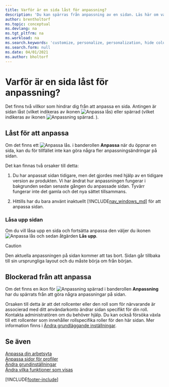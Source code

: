 ```yaml
---
title: Varför är en sida låst för anpassning?
description: 'Du kan spärras från anpassning av en sidan. Läs här om vad du kan göra för att låsa upp spärren, så att du kan anpassa.'
author: brentholtorf
ms.topic: conceptual
ms.devlang: na
ms.tgt_pltfrm: na
ms.workload: na
ms.search.keywords: 'customize, personalize, personalization, hide columns, remove fields, move fields'
ms.search.form: null
ms.date: 04/01/2021
ms.author: bholtorf
---
```

# <a name="why-a-page-is-locked-from-personalization"></a>Varför är en sida låst för anpassning?

Det finns två villkor som hindrar dig från att anpassa en sida. Antingen är sidan låst (vilket indikeras av ikonen ![Anpassa lås](media/personalization-lock-icon.png "Anpassa lås")) eller spärrad (vilket indikeras av ikonen ![Anpassning spärrad.](media/personalization-blocked-icon.png "Anpassning spärrad") ).

## <a name="locked-from-personalizing"></a>Låst för att anpassa

Om det finns ett ![Anpassa lås.](media/personalization-lock-icon.png "Anpassa lås") i banderollen **Anpassa** när du öppnar en sida, kan du för tillfället inte kan göra några fler anpassningsändringar på sidan.

<!-- This is because we changed the way personalization works behind the scenes since the last time that you personalized the page. Unfortunately, the old way and new of doing things do not work together.

The page currently includes the last personalization changes that you made. If you want to continue personalizing the page, then you can choose the lock icon and then **Unlock**. Just be aware that if you choose to unlock the page, the current personalization of the page will be cleared, and you will have to start from scratch.
-->

Det kan finnas två orsaker till detta:

1. Du har anpassat sidan tidigare, men det gjordes med hjälp av en tidigare version av produkten. Vi har ändrat hur anpassningen fungerar i bakgrunden sedan senaste gången du anpassade sidan. Tyvärr fungerar inte det gamla och det nya sättet tillsammans.

2. Hittills har du bara använt inaktuellt [!INCLUDE[nav_windows_md](includes/nav_windows_md.md)] för att anpassa sidan.

### <a name="unlocking-the-page"></a>Låsa upp sidan

Om du vill låsa upp en sida och fortsätta anpassa den väljer du ikonen ![Anpassa lås](media/personalization-lock-icon.png "Anpassa lås") och sedan åtgärden **Lås upp**.  

> [!CAUTION]
> Den aktuella anpassningen på sidan kommer att tas bort. Sidan går tillbaka till sin ursprungliga layout och du måste börja om från början.  

## <a name="blocked-from-personalizing"></a>Blockerad från att anpassa

Om det finns en ikon för ![Anpassning spärrad](media/personalization-blocked-icon.png "Anpassning spärrad") i banderollen **Anpassning** har du spärrats från att göra några anpassningar på sidan.

<!-- Only text is translated, so removing this image for non-English UX reasons.  ![Personalize blocked.](media/personalization-blocked.png "Personalize lock") -->

Orsaken till detta är att det rollcenter eller den roll som för närvarande är associerad med ditt användarkonto ändrar sidan specifikt för din roll. Kontakta administratören om du behöver hjälp. Du kan också försöka växla till ett rollcenter som innehåller rollspecifika roller för den här sidan. Mer information finns i [Ändra grundläggande inställningar](ui-change-basic-settings.md).

## <a name="see-also"></a>Se även

[Anpassa din arbetsyta](ui-personalization-user.md)  
[Anpassa sidor för profiler](ui-personalization-manage.md)  
[Ändra grundinställningar](ui-change-basic-settings.md)  
[Ändra vilka funktioner som visas](ui-experiences.md)  


[!INCLUDE[footer-include](includes/footer-banner.md)]
